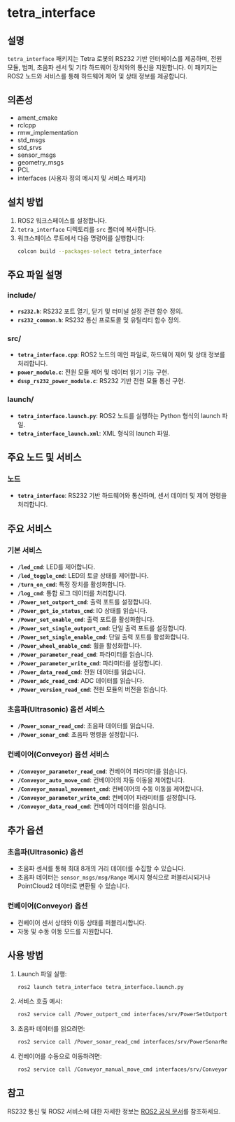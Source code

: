 # tetra_interface

## 설명
`tetra_interface` 패키지는 Tetra 로봇의 RS232 기반 인터페이스를 제공하며, 전원 모듈, 범퍼, 초음파 센서 및 기타 하드웨어 장치와의 통신을 지원합니다. 이 패키지는 ROS2 노드와 서비스를 통해 하드웨어 제어 및 상태 정보를 제공합니다.

## 의존성
- ament_cmake
- rclcpp
- rmw_implementation
- std_msgs
- std_srvs
- sensor_msgs
- geometry_msgs
- PCL
- interfaces (사용자 정의 메시지 및 서비스 패키지)

## 설치 방법
1. ROS2 워크스페이스를 설정합니다.
2. `tetra_interface` 디렉토리를 `src` 폴더에 복사합니다.
3. 워크스페이스 루트에서 다음 명령어를 실행합니다:
   ```bash
   colcon build --packages-select tetra_interface
   ```

## 주요 파일 설명
### include/
- **`rs232.h`**: RS232 포트 열기, 닫기 및 터미널 설정 관련 함수 정의.
- **`rs232_common.h`**: RS232 통신 프로토콜 및 유틸리티 함수 정의.

### src/
- **`tetra_interface.cpp`**: ROS2 노드의 메인 파일로, 하드웨어 제어 및 상태 정보를 처리합니다.
- **`power_module.c`**: 전원 모듈 제어 및 데이터 읽기 기능 구현.
- **`dssp_rs232_power_module.c`**: RS232 기반 전원 모듈 통신 구현.

### launch/
- **`tetra_interface.launch.py`**: ROS2 노드를 실행하는 Python 형식의 launch 파일.
- **`tetra_interface_launch.xml`**: XML 형식의 launch 파일.

## 주요 노드 및 서비스
### 노드
- **`tetra_interface`**: RS232 기반 하드웨어와 통신하며, 센서 데이터 및 제어 명령을 처리합니다.

## 주요 서비스
### 기본 서비스
- **`/led_cmd`**: LED를 제어합니다.
- **`/led_toggle_cmd`**: LED의 토글 상태를 제어합니다.
- **`/turn_on_cmd`**: 특정 장치를 활성화합니다.
- **`/log_cmd`**: 통합 로그 데이터를 처리합니다.
- **`/Power_set_outport_cmd`**: 출력 포트를 설정합니다.
- **`/Power_get_io_status_cmd`**: IO 상태를 읽습니다.
- **`/Power_set_enable_cmd`**: 출력 포트를 활성화합니다.
- **`/Power_set_single_outport_cmd`**: 단일 출력 포트를 설정합니다.
- **`/Power_set_single_enable_cmd`**: 단일 출력 포트를 활성화합니다.
- **`/Power_wheel_enable_cmd`**: 휠을 활성화합니다.
- **`/Power_parameter_read_cmd`**: 파라미터를 읽습니다.
- **`/Power_parameter_write_cmd`**: 파라미터를 설정합니다.
- **`/Power_data_read_cmd`**: 전원 데이터를 읽습니다.
- **`/Power_adc_read_cmd`**: ADC 데이터를 읽습니다.
- **`/Power_version_read_cmd`**: 전원 모듈의 버전을 읽습니다.

### 초음파(Ultrasonic) 옵션 서비스
- **`/Power_sonar_read_cmd`**: 초음파 데이터를 읽습니다.
- **`/Power_sonar_cmd`**: 초음파 명령을 설정합니다.

### 컨베이어(Conveyor) 옵션 서비스
- **`/Conveyor_parameter_read_cmd`**: 컨베이어 파라미터를 읽습니다.
- **`/Conveyor_auto_move_cmd`**: 컨베이어의 자동 이동을 제어합니다.
- **`/Conveyor_manual_movement_cmd`**: 컨베이어의 수동 이동을 제어합니다.
- **`/Conveyor_parameter_write_cmd`**: 컨베이어 파라미터를 설정합니다.
- **`/Conveyor_data_read_cmd`**: 컨베이어 데이터를 읽습니다.

## 추가 옵션
### 초음파(Ultrasonic) 옵션
- 초음파 센서를 통해 최대 8개의 거리 데이터를 수집할 수 있습니다.
- 초음파 데이터는 `sensor_msgs/msg/Range` 메시지 형식으로 퍼블리시되거나 PointCloud2 데이터로 변환될 수 있습니다.

### 컨베이어(Conveyor) 옵션
- 컨베이어 센서 상태와 이동 상태를 퍼블리시합니다.
- 자동 및 수동 이동 모드를 지원합니다.

## 사용 방법
1. Launch 파일 실행:
   ```bash
   ros2 launch tetra_interface tetra_interface.launch.py
   ```
2. 서비스 호출 예시:
   ```bash
   ros2 service call /Power_outport_cmd interfaces/srv/PowerSetOutport "{id: 1, value: 100}"
   ```
3. 초음파 데이터를 읽으려면:
   ```bash
   ros2 service call /Power_sonar_read_cmd interfaces/srv/PowerSonarRead "{}"
   ```
4. 컨베이어를 수동으로 이동하려면:
   ```bash
   ros2 service call /Conveyor_manual_move_cmd interfaces/srv/ConveyorManualMovement "{direction: 'forward', speed: 50}"
   ```

## 참고
RS232 통신 및 ROS2 서비스에 대한 자세한 정보는 [ROS2 공식 문서](https://docs.ros.org/en/foxy/)를 참조하세요.